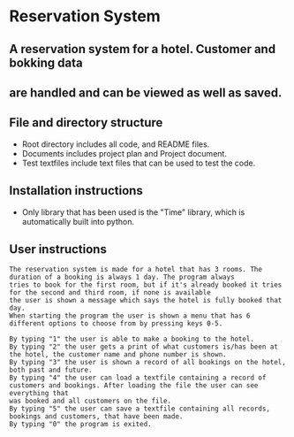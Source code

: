 # Reservation System
## A reservation system for a hotel. Customer and bokking data
## are handled and can be viewed as well as saved.

## File and directory structure
    
  - Root directory includes all code, and README files.
  - Documents includes project plan and Project document.
  - Test textfiles include text files that can be used to test the code.


## Installation instructions

  - Only library that has been used is the "Time" library, which is automatically built into python.

## User instructions

    The reservation system is made for a hotel that has 3 rooms. The duration of a booking is always 1 day. The program always
    tries to book for the first room, but if it's already booked it tries for the second and third room, if none is available
    the user is shown a message which says the hotel is fully booked that day.
    When starting the program the user is shown a menu that has 6 different options to choose from by pressing keys 0-5.

    By typing "1" the user is able to make a booking to the hotel.
    By typing "2" the user gets a print of what customers is/has been at the hotel, the customer name and phone number is shown.
    By typing "3" the user is shown a record of all bookings on the hotel, both past and future.
    By typing "4" the user can load a textfile containing a record of customers and bookings. After loading the file the user can see everything that
    was booked and all customers on the file.
    By typing "5" the user can save a textfile containing all records, bookings and customers, that have been made.
    By typing "0" the program is exited.
